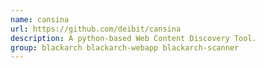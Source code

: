```yaml
---
name: cansina
url: https://github.com/deibit/cansina
description: A python-based Web Content Discovery Tool.
group: blackarch blackarch-webapp blackarch-scanner
---
```

